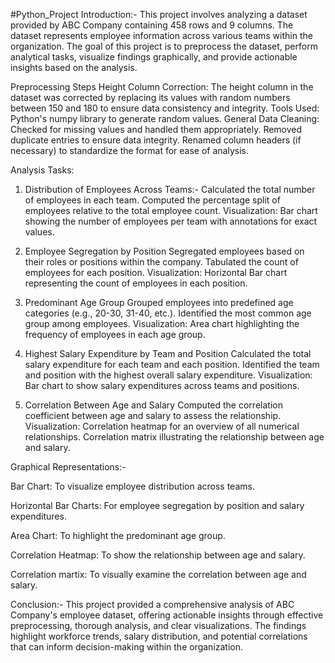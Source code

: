 #Python_Project
Introduction:-
This project involves analyzing a dataset provided by ABC Company containing 458 rows and 9 columns. The dataset represents employee information across various teams within the organization. The goal of this project is to preprocess the dataset, perform analytical tasks, visualize findings graphically, and provide actionable insights based on the analysis.

Preprocessing Steps
Height Column Correction:
The height column in the dataset was corrected by replacing its values with random numbers between 150 and 180 to ensure data consistency and integrity.
Tools Used: Python's numpy library to generate random values.
General Data Cleaning:
Checked for missing values and handled them appropriately.
Removed duplicate entries to ensure data integrity.
Renamed column headers (if necessary) to standardize the format for ease of analysis.

Analysis Tasks:
1. Distribution of Employees Across Teams:-
Calculated the total number of employees in each team.
Computed the percentage split of employees relative to the total employee count.
Visualization:
Bar chart showing the number of employees per team with annotations for exact values.

3. Employee Segregation by Position
Segregated employees based on their roles or positions within the company.
Tabulated the count of employees for each position.
Visualization:
 Horizontal Bar chart representing the count of employees in each position.

3. Predominant Age Group
Grouped employees into predefined age categories (e.g., 20-30, 31-40, etc.).
Identified the most common age group among employees.
Visualization:
Area chart highlighting the frequency of employees in each age group.

5. Highest Salary Expenditure by Team and Position
Calculated the total salary expenditure for each team and each position.
Identified the team and position with the highest overall salary expenditure.
Visualization:
 Bar chart to show salary expenditures across teams and positions.

5. Correlation Between Age and Salary
Computed the correlation coefficient between age and salary to assess the relationship.
Visualization:
Correlation heatmap for an overview of all numerical relationships.
Correlation matrix illustrating the relationship between age and salary.

Graphical Representations:-

Bar Chart: To visualize employee distribution across teams.

Horizontal Bar Charts: For employee segregation by position and salary expenditures.

Area Chart: To highlight the predominant age group.

Correlation Heatmap: To show the relationship between age and salary.

Correlation martix: To visually examine the correlation between age and salary.


Conclusion:-
This project provided a comprehensive analysis of ABC Company's employee dataset, offering actionable insights through effective preprocessing, thorough analysis, and clear visualizations. The findings highlight workforce trends, salary distribution, and potential correlations that can inform decision-making within the organization.
